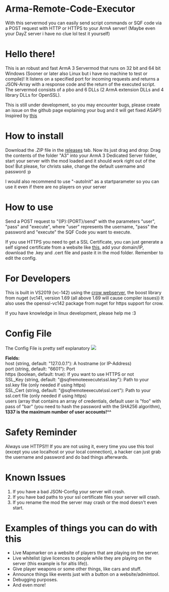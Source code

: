 # Arma-Remote-Code-Executor
With this servermod you can easily send script commands or SQF code via a POST request with HTTP or HTTPS to your ArmA server! (Maybe even your DayZ server i have no clue lol test it yourself)


# Hello there!
This is an robust and fast ArmA 3 Servermod that runs on 32 bit and 64 bit Windows (Sooner or later also Linux but i have no machine to test or compile)! It listens on a specified port for incoming requests and returns a JSON-Array with a response code and the return of the executed script. The servermod consists of a pbo and 6 DLLs (2 ArmA extension DLLs and 4 library DLLs for OpenSSL).


This is still under development, so you may encounter bugs, please create an issue on the github page explaining your bug and it will get fixed ASAP!)
Inspired by <a href=https://github.com/dylanplecki/sqf-rcon>this</a>

# How to install
Download the .ZIP file in the <a href=https://github.com/realbadidas/Arma-Remote-Code-Executor/releases>releases</a> tab. Now its just drag and drop: Drag the contents of the folder "A3" into your ArmA 3 Dedicated Server folder, start your server with the mod loaded and it should work right out of the box! But please, for christs sake, change the default username and password :p

I would also recommend to use "-autoInit" as a startparameter so you can use it even if there are no players on your server


# How to use
Send a POST request to "{IP}:{PORT}/send" with the parameters "user", "pass" and "execute", where "user" represents the username, "pass" the password and "execute" the SQF Code you want to execute.

If you use HTTPS you need to get a SSL Certificate, you can just generate a self signed certificate from a website like <a href=https://www.selfsignedcertificate.com/>this</a>, add your domain/IP, download the .key and .cert file and paste it in the mod folder. Remember to edit the config.


# For Developers
This is built in VS2019 (vc-142) using the <a href=https://github.com/ipkn/crow>crow webserver</a>, the boost library from nuget (vc141, version 1.69 (all above 1.69 will cause compiler issues)) It also uses the openssl-vc142 package from nuget for https support for crow.


If you have knowledge in linux development, please help me :3

# Config File
The Config File is pretty self explanatory
<img src=https://i.imgur.com/wZOOfdv.png></img>


<b>Fields:</b><br />
host (string, default: "127.0.0.1"): A hostname (or IP-Address) <br />
port (string, default: "6601"): Port <br />
https (boolean, default: true): If you want to use HTTPS or not <br />
SSL_Key (string, default: "@sqfremoteexecute\ssl.key"): Path to your ssl.key file (only needed if using https) <br />
SSL_Cert (string, default: "@sqfremoteexecute\ssl.cert"): Path to your ssl.cert file (only needed if using https) <br />
users (array that contains an array of credentials, default user is "foo" with pass of "bar" (you need to hash the password with the SHA256 algorithm), <b>1337 is the maximum number of user accounts!^^</b>


# Safety Reminder
Always use HTTPS!!! If you are not using it, every time you use this tool (except you use localhost or your local connection), a hacker can just grab the username and password and do bad things afterwards.

# Known Issues
1. If you have a bad JSON-Config your server will crash.
2. If you have bad paths to your ssl certificate files your server will crash.
3. If you rename the mod the server may crash or the mod doesn't even start.

# Examples of things you can do with this
- Live Mapmarker on a website of players that are playing on the server.
- Live whitelist (give licences to people while they are playing on the server (this example is for altis life)).
- Give player weapons or some other things, like cars and stuff.
- Announce things like events just with a button on a website/admintool.
- Debugging purposes.
- And even more!
